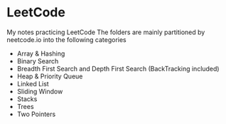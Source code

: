 # LeetCode
My notes practicing LeetCode
The folders are mainly partitioned by neetcode.io into the following categories

- Array & Hashing
- Binary Search
- Breadth First Search and Depth First Search (BackTracking included)
- Heap & Priority Queue
- Linked List
- Sliding Window
- Stacks
- Trees
- Two Pointers

